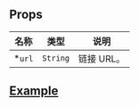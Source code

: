 ## Props

| 名称		| 类型		| 说明		|
| ---		| ---		| ---		|
| *`url`	| `String`	| 链接 URL。	|

## [Example](http://localhost/demo/link)